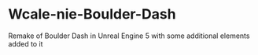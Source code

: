 # Wcale-nie-Boulder-Dash
Remake of Boulder Dash in Unreal Engine 5 with some additional elements added to it
